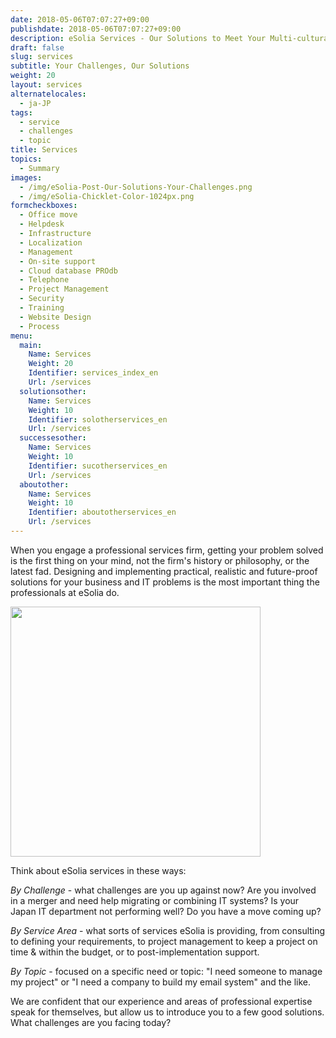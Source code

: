 ```yaml
---
date: 2018-05-06T07:07:27+09:00
publishdate: 2018-05-06T07:07:27+09:00
description: eSolia Services - Our Solutions to Meet Your Multi-cultural, Project or System Challenges
draft: false
slug: services
subtitle: Your Challenges, Our Solutions
weight: 20
layout: services
alternatelocales:
  - ja-JP
tags:
  - service
  - challenges
  - topic
title: Services
topics:
  - Summary
images:
  - /img/eSolia-Post-Our-Solutions-Your-Challenges.png
  - /img/eSolia-Chicklet-Color-1024px.png
formcheckboxes:
  - Office move
  - Helpdesk
  - Infrastructure
  - Localization
  - Management
  - On-site support
  - Cloud database PROdb
  - Telephone
  - Project Management
  - Security
  - Training
  - Website Design
  - Process
menu:
  main:
    Name: Services
    Weight: 20
    Identifier: services_index_en
    Url: /services
  solutionsother:
    Name: Services
    Weight: 10
    Identifier: solotherservices_en
    Url: /services
  successesother:
    Name: Services
    Weight: 10
    Identifier: sucotherservices_en
    Url: /services
  aboutother:
    Name: Services
    Weight: 10
    Identifier: aboutotherservices_en
    Url: /services
---
```


When you engage a professional services firm, getting your problem solved is the first thing on your mind, not the firm's history or philosophy, or the latest fad. Designing and implementing practical, realistic and future-proof solutions for your business and IT problems is the most important thing the professionals at eSolia do.

<div class="image-container">
<img class="materialboxed right responsive-img" data-caption="Security vs Convenience" width="400" src="/img/eSolia-Post-Our-Solutions-Your-Challenges.png">
</div>

Think about eSolia services in these ways:

_By Challenge_ - what challenges are you up against now? Are you involved in a merger and need help migrating or combining IT systems? Is your Japan IT department not performing well? Do you have a move coming up?

_By Service Area_ - what sorts of services eSolia is providing, from consulting to defining your requirements, to project management to keep a project on time & within the budget, or to post-implementation support.

_By Topic_ - focused on a specific need or topic: "I need someone to manage my project" or "I need a company to build my email system" and the like.

We are confident that our experience and areas of professional expertise speak for themselves, but allow us to introduce you to a few good solutions. What challenges are you facing today?
